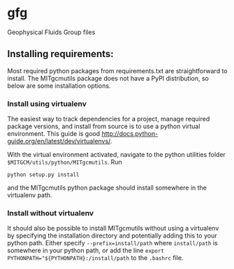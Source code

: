 # gfg
Geophysical Fluids Group files


## Installing requirements:
Most required python packages from requirements.txt are straightforward to install. The MITgcmutils package does not have a PyPI distribution, so below are some installation options.

### Install using virtualenv
The easiest way to track dependencies for a project, manage required package versions, and install from source is to use a python virtual environment. This guide is good http://docs.python-guide.org/en/latest/dev/virtualenvs/.

With the virtual environment activated, navigate to the python utilities folder `$MITGCM/utils/python/MITgcmutils`. Run

    python setup.py install
    
and the MITgcmutils python package should install somewhere in the virtualenv path.


### Install without virtualenv
It should also be possible to install MITgcmutils without using a virtualenv by specifying the installation directory and potentially adding this to your python path. Either specify `--prefix=install/path` where `install/path` is somewhere in your python path, or add the line `export PYTHONPATH="${PYTHONPATH}:/install/path` to the `.bashrc` file.
